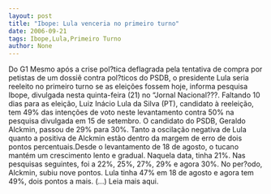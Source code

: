 ```yaml
---
layout: post
title: "Ibope: Lula venceria no primeiro turno"
date: 2006-09-21
tags: Ibope,Lula,Primeiro Turno
author: None
---
```

Do G1
Mesmo após a crise pol?tica deflagrada pela tentativa de compra por petistas de um dossiê contra pol?ticos do PSDB, o&nbsp;presidente Lula seria reeleito no primeiro turno se as eleições fossem hoje, informa pesquisa Ibope, divulgada nesta quinta-feira (21) no “Jornal Nacional???.&nbsp;Faltando 10 dias para as eleição, Luiz Inácio Lula da Silva (PT), candidato à reeleição, tem 49% das intenções de voto neste levantamento contra 50% na pesquisa divulgada em 15 de setembro. O candidato do PSDB, Geraldo Alckmin, passou de 29% para 30%. Tanto a oscilação negativa de Lula quanto a positiva de Alckmin estão dentro da margem de erro de dois pontos percentuais.Desde o levantamento de 18 de agosto, o tucano mantém um crescimento lento e gradual. Naquela data, tinha 21%. Nas pesquisas seguintes, foi a 22%, 25%, 27%, 29% e agora 30%. No per?odo, Alckmin, subiu nove pontos. Lula tinha 47% em 18 de agosto e agora tem 49%, dois pontos a mais.
(...)
Leia mais aqui.  